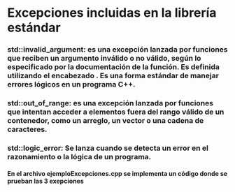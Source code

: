 #  Excepciones incluidas en la librería estándar

### std::invalid_argument: es una excepción lanzada por funciones que reciben un argumento inválido o no válido, según lo especificado por la documentación de la función. Es definida utilizando el encabezado <stdexcept>. Es una forma estándar de manejar errores lógicos en un programa C++.

### std::out_of_range: es una excepción lanzada por funciones que intentan acceder a elementos fuera del rango válido de un contenedor, como un arreglo, un vector o una cadena de caracteres.

### std::logic_error: Se lanza cuando se detecta un error en el razonamiento o la lógica de un programa.

#### En el archivo ejemploExcepciones.cpp se implementa un código donde se prueban las 3 exepciones 